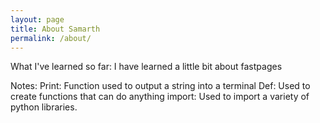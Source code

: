```yaml
---
layout: page
title: About Samarth
permalink: /about/
---
```


What I've learned so far:
I have learned a little bit about fastpages

Notes: 
Print: Function used to output a string into a terminal Def: Used to create functions that can do anything import: Used to import a variety of python libraries.